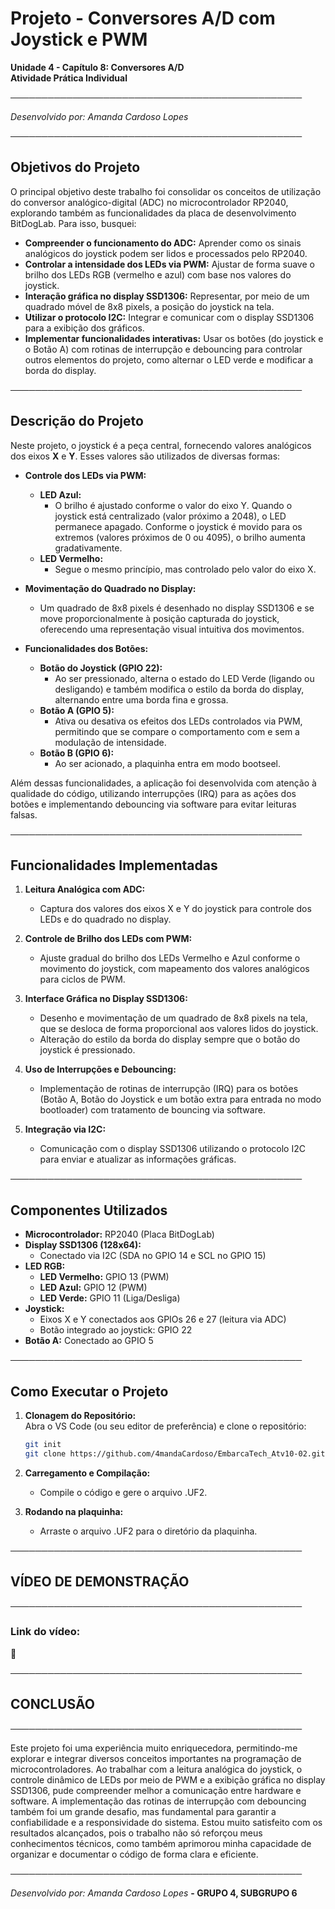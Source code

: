 # Projeto - Conversores A/D com Joystick e PWM

**Unidade 4 - Capítulo 8: Conversores A/D**  
**Atividade Prática Individual**

───────────────────────────────────────────────

*Desenvolvido por: Amanda Cardoso Lopes*

───────────────────────────────────────────────

## Objetivos do Projeto

O principal objetivo deste trabalho foi consolidar os conceitos de utilização do conversor analógico-digital (ADC) no microcontrolador RP2040, explorando também as funcionalidades da placa de desenvolvimento BitDogLab. Para isso, busquei:

- **Compreender o funcionamento do ADC:** Aprender como os sinais analógicos do joystick podem ser lidos e processados pelo RP2040.
- **Controlar a intensidade dos LEDs via PWM:** Ajustar de forma suave o brilho dos LEDs RGB (vermelho e azul) com base nos valores do joystick.
- **Interação gráfica no display SSD1306:** Representar, por meio de um quadrado móvel de 8x8 pixels, a posição do joystick na tela.
- **Utilizar o protocolo I2C:** Integrar e comunicar com o display SSD1306 para a exibição dos gráficos.
- **Implementar funcionalidades interativas:** Usar os botões (do joystick e o Botão A) com rotinas de interrupção e debouncing para controlar outros elementos do projeto, como alternar o LED verde e modificar a borda do display.

───────────────────────────────────────────────

## Descrição do Projeto

Neste projeto, o joystick é a peça central, fornecendo valores analógicos dos eixos **X** e **Y**. Esses valores são utilizados de diversas formas:

- **Controle dos LEDs via PWM:**  
  - **LED Azul:**  
    - O brilho é ajustado conforme o valor do eixo Y. Quando o joystick está centralizado (valor próximo a 2048), o LED permanece apagado. Conforme o joystick é movido para os extremos (valores próximos de 0 ou 4095), o brilho aumenta gradativamente.
  - **LED Vermelho:**  
    - Segue o mesmo princípio, mas controlado pelo valor do eixo X.

- **Movimentação do Quadrado no Display:**  
  - Um quadrado de 8x8 pixels é desenhado no display SSD1306 e se move proporcionalmente à posição capturada do joystick, oferecendo uma representação visual intuitiva dos movimentos.

- **Funcionalidades dos Botões:**  
  - **Botão do Joystick (GPIO 22):**  
    - Ao ser pressionado, alterna o estado do LED Verde (ligando ou desligando) e também modifica o estilo da borda do display, alternando entre uma borda fina e grossa.
  - **Botão A (GPIO 5):**  
    - Ativa ou desativa os efeitos dos LEDs controlados via PWM, permitindo que se compare o comportamento com e sem a modulação de intensidade.
  - **Botão B (GPIO 6):**
    - Ao ser acionado, a plaquinha entra em modo bootseel.

Além dessas funcionalidades, a aplicação foi desenvolvida com atenção à qualidade do código, utilizando interrupções (IRQ) para as ações dos botões e implementando debouncing via software para evitar leituras falsas.

───────────────────────────────────────────────

## Funcionalidades Implementadas

1. **Leitura Analógica com ADC:**  
   - Captura dos valores dos eixos X e Y do joystick para controle dos LEDs e do quadrado no display.

2. **Controle de Brilho dos LEDs com PWM:**  
   - Ajuste gradual do brilho dos LEDs Vermelho e Azul conforme o movimento do joystick, com mapeamento dos valores analógicos para ciclos de PWM.

3. **Interface Gráfica no Display SSD1306:**  
   - Desenho e movimentação de um quadrado de 8x8 pixels na tela, que se desloca de forma proporcional aos valores lidos do joystick.
   - Alteração do estilo da borda do display sempre que o botão do joystick é pressionado.

4. **Uso de Interrupções e Debouncing:**  
   - Implementação de rotinas de interrupção (IRQ) para os botões (Botão A, Botão do Joystick e um botão extra para entrada no modo bootloader) com tratamento de bouncing via software.

5. **Integração via I2C:**  
   - Comunicação com o display SSD1306 utilizando o protocolo I2C para enviar e atualizar as informações gráficas.

───────────────────────────────────────────────

## Componentes Utilizados

- **Microcontrolador:** RP2040 (Placa BitDogLab)
- **Display SSD1306 (128x64):**  
  - Conectado via I2C (SDA no GPIO 14 e SCL no GPIO 15)
- **LED RGB:**  
  - **LED Vermelho:** GPIO 13 (PWM)  
  - **LED Azul:** GPIO 12 (PWM)  
  - **LED Verde:** GPIO 11 (Liga/Desliga)
- **Joystick:**  
  - Eixos X e Y conectados aos GPIOs 26 e 27 (leitura via ADC)  
  - Botão integrado ao joystick: GPIO 22
- **Botão A:** Conectado ao GPIO 5

───────────────────────────────────────────────

## Como Executar o Projeto

1. **Clonagem do Repositório:**  
   Abra o VS Code (ou seu editor de preferência) e clone o repositório:
   ```sh
   git init
   git clone https://github.com/4mandaCardoso/EmbarcaTech_Atv10-02.git
      ```  

2. **Carregamento e Compilação:**  
   - Compile o código e gere o arquivo .UF2.

3. **Rodando na plaquinha:**  
   - Arraste o arquivo .UF2 para o diretório da plaquinha.

───────────────────────────────────────────────

## VÍDEO DE DEMONSTRAÇÃO 

───────────────────────────────────────────────

### Link do vídeo:
🔗 


───────────────────────────────────────────────

## CONCLUSÃO

───────────────────────────────────────────────



Este projeto foi uma experiência muito enriquecedora, permitindo-me explorar e integrar diversos conceitos importantes na programação de microcontroladores. Ao trabalhar com a leitura analógica do joystick, o controle dinâmico de LEDs por meio de PWM e a exibição gráfica no display SSD1306, pude compreender melhor a comunicação entre hardware e software. A implementação das rotinas de interrupção com debouncing também foi um grande desafio, mas fundamental para garantir a confiabilidade e a responsividade do sistema. Estou muito satisfeito com os resultados alcançados, pois o trabalho não só reforçou meus conhecimentos técnicos, como também aprimorou minha capacidade de organizar e documentar o código de forma clara e eficiente.



───────────────────────────────────────────────

*Desenvolvido por: Amanda Cardoso Lopes*
     **- GRUPO 4, SUBGRUPO 6**
